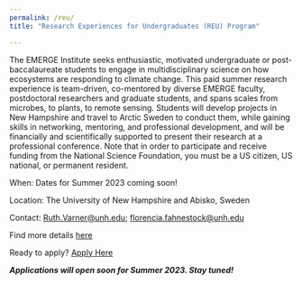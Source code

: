 ```yaml
---
permalink: /reu/
title: "Research Experiences for Undergraduates (REU) Program"

---
```


The EMERGE Institute seeks enthusiastic, motivated undergraduate or post-baccalaureate students to engage in multidisciplinary science on how ecosystems are responding to climate change. This paid summer research experience is team-driven, co-mentored by diverse EMERGE faculty, postdoctoral researchers and graduate students, and spans scales from microbes, to plants, to remote sensing. Students will develop projects in New Hampshire and travel to Arctic Sweden to conduct them, while gaining skills in networking, mentoring, and professional development, and will be financially and scientifically supported to present their research at a professional conference. Note that in order to participate and receive funding from the National Science Foundation, you must be a US citizen, US national, or permanent resident.

When: Dates for Summer 2023 coming soon!

Location: The University of New Hampshire and Abisko, Sweden

Contact: Ruth.Varner@unh.edu; florencia.fahnestock@unh.edu

Find more details <a href="https://drive.google.com/file/d/1QR1qZeGGroCWEP1RWqChNi8IJk2pXrNX/view?usp=sharing" target="_blank" rel="noopener noreferrer">here</a>

Ready to apply? <a href="https://docs.google.com/forms/d/e/1FAIpQLSdCFypZtj6wfg03iKXuKkv2d1V0y-2lV-zPFbJPCIRT1Afv6w/viewform?usp=sf_link" target="_blank" rel="noopener noreferrer">Apply Here</a>

***Applications will open soon for Summer 2023. Stay tuned!***
